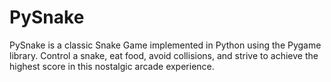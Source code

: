 # PySnake
PySnake is a classic Snake Game implemented in Python using the Pygame library. Control a snake, eat food, avoid collisions, and strive to achieve the highest score in this nostalgic arcade experience.
